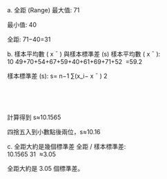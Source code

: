 a. 全距 (Range)
最大值: 71

最小值: 40

全距: 71−40=31

b. 樣本平均數 ( 
x
ˉ
 ) 與樣本標準差 (s)
樣本平均數 ( 
x
ˉ
 ):  
10
49+70+54+67+59+40+61+69+71+52
​
 =59.2

樣本標準差 (s): s= 
n−1
∑(x_i− 
x
ˉ
 ) 
2
 
​
 

​
 

計算得到 s≈10.1565

四捨五入到小數點後兩位，s≈10.16

c. 全距大約是幾個標準差
全距 / 樣本標準差:  
10.1565
31
​
 ≈3.05

全距大約是 3.05 個標準差。
